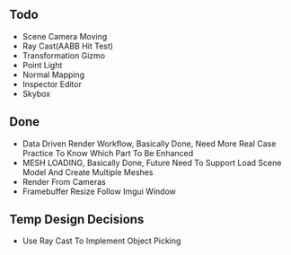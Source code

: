 ## Todo
- Scene Camera Moving
- Ray Cast(AABB Hit Test)
- Transformation Gizmo
- Point Light
- Normal Mapping
- Inspector Editor
- Skybox

## Done
- Data Driven Render Workflow, Basically Done, Need More Real Case Practice To Know Which Part To Be Enhanced
- MESH LOADING, Basically Done, Future Need To Support Load Scene Model And Create Multiple Meshes
- Render From Cameras
- Framebuffer Resize Follow Imgui Window

## Temp Design Decisions
- Use Ray Cast To Implement Object Picking